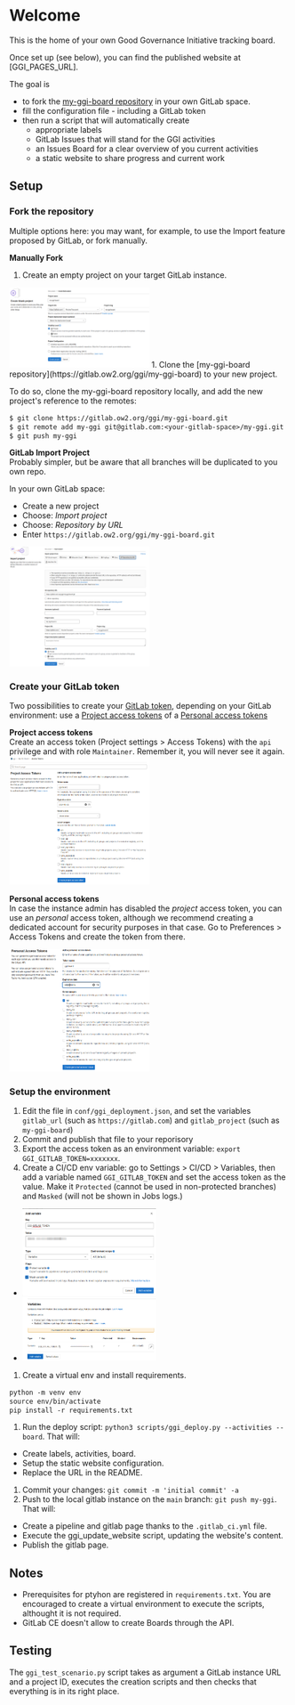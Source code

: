 

# Welcome

This is the home of your own Good Governance Initiative tracking board.

Once set up (see below), you can find the published website at [GGI_PAGES_URL].

The goal is
- to fork the [my-ggi-board repository](https://gitlab.ow2.org/ggi/my-ggi-board) in your own GitLab space.
- fill the configuration file - including a GitLab token
- then run a script that will automatically create
  - appropriate labels
  - GitLab Issues that will stand for the GGI activities
  - an Issues Board for a clear overview of you current activities
  - a static website to share progress and current work

## Setup

### Fork the repository
Multiple options here: you may want, for example, to use the Import feature proposed by GitLab, or fork manually.

**Manually Fork**  
1. Create an empty project on your target GitLab instance.
<img src="resources/setup_create-project.png" width="50%" height="50%">
1. Clone the [my-ggi-board repository](https://gitlab.ow2.org/ggi/my-ggi-board) to your new project.

To do so, clone the my-ggi-board repository locally, and add the new project's reference to the remotes:
```
$ git clone https://gitlab.ow2.org/ggi/my-ggi-board.git
$ git remote add my-ggi git@gitlab.com:<your-gitlab-space>/my-ggi.git
$ git push my-ggi
```

**GitLab Import Project**  
Probably simpler, but be aware that all branches will be duplicated to you own repo.

In your own GitLab space:
- Create a new project
- Choose: _Import project_
- Choose: _Repository by URL_
- Enter `https://gitlab.ow2.org/ggi/my-ggi-board.git`

<img src="resources/setup_import-project.png" width="50%" height="50%">

### Create your GitLab token
Two possibilities to create your [GitLab token](https://docs.gitlab.com/ee/security/token_overview.html), depending on your GitLab environment: use a [Project access tokens](https://docs.gitlab.com/ee/user/project/settings/project_access_tokens.html#project-access-tokens) of a [Personal access tokens](https://docs.gitlab.com/ee/user/profile/personal_access_tokens.html)

**Project access tokens**  
Create an access token (Project settings > Access Tokens) with the `api` privilege and with role `Maintainer`. Remember it, you will never see it again.
<img src="resources/setup_project-token.png" width="50%" height="50%">

**Personal access tokens**  
In case the instance admin has disabled the _project_ access token, you can use an _personal_ access token, although we recommend creating a dedicated account for security purposes in that case. Go to Preferences > Access Tokens and create the token from there.

<img src="resources/setup_personal-token.png" width="50%" height="50%">

### Setup the environment
1. Edit the file in `conf/ggi_deployment.json`, and set the variables `gitlab_url` (such as `https://gitlab.com`) and `gitlab_project` (such as `my-ggi-board`)
1. Commit and publish that file to your reporisory
1. Export the access token as an environment variable: `export GGI_GITLAB_TOKEN=xxxxxxx`.
1. Create a CI/CD env variable: go to Settings > CI/CD > Variables, then add a variable named `GGI_GITLAB_TOKEN` and set the access token as the value. Make it `Protected` (cannot be used in non-protected branches) and `Masked` (will not be shown in Jobs logs.)
  - <img src="resources/setup_create-variable-1.png" width="50%" height="50%">
  - <img src="resources/setup_create-variable-2.png" width="50%" height="50%">
1. Create a virtual env and install requirements.
```
python -m venv env
source env/bin/activate
pip install -r requirements.txt
```
1. Run the deploy script: `python3 scripts/ggi_deploy.py --activities --board`. That will:
  - Create labels, activities, board.
  - Setup the static website configuration.
  - Replace the URL in the README.
1. Commit your changes: `git commit -m 'initial commit' -a`
1. Push to the local gitlab instance on the `main` branch: `git push my-ggi`. That will:
  - Create a pipeline and gitlab page thanks to the `.gitlab_ci.yml` file.
  - Execute the ggi_update_website script, updating the website's content.
  - Publish the gitlab page.

## Notes

* Prerequisites for ptyhon are registered in `requirements.txt`. You are encouraged to create a virtual environment to execute the scripts, althought it is not required.
* GitLab CE doesn't allow to create Boards through the API.


## Testing

The `ggi_test_scenario.py` script takes as argument a GitLab instance URL and a project ID, executes the creation scripts and then checks that everything is in its right place.
